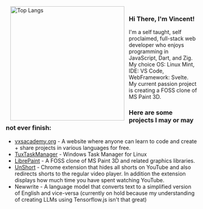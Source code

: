 <img align="left" hspace="12" width="300" src="https://github-readme-stats.vercel.app/api/top-langs/?username=vExcess&langs_count=10&cache=6" alt="Top Langs">

<h3>Hi There, I'm Vincent!</h3>
I'm a self taught, self proclaimed, full-stack web developer who enjoys programming in JavaScript, Dart, and Zig. My choice OS: Linux Mint, IDE: VS Code, WebFramework: Svelte. My current passion project is creating a FOSS clone of MS Paint 3D.

<h3>Here are some projects I may or may not ever finish:</h3>
<ul>
    <li><a href="https://vxsacademy.org/" target="_blank">vxsacademy.org</a> - A website where anyone can learn to code and create + share projects in various languages for free.</li>
    <li><a href="https://github.com/vExcess/TuxTaskManager" target="_blank">TuxTaskManager</a> - Windows Task Manager for Linux</li>
    <li><a href="https://github.com/librepaint/" target="_blank">LibrePaint</a> - A FOSS clone of MS Paint 3D and related graphics libraries.</li>
    <li><a href="https://github.com/vExcess/UnShort" target="_blank">UnShort</a> - Chrome extension that hides all shorts on YouTube and also redirects shorts to the regular video player. In addition the extension displays how much time you have spent watching YouTube.</li>
    <li>Newwrite - A language model that converts text to a simplified version of English and vice-versa (currently on hold because my understanding of creating LLMs using Tensorflow.js isn't that great)</li>
</ul>

